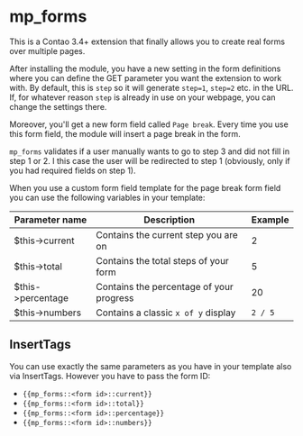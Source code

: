 # mp_forms

This is a Contao 3.4+ extension that finally allows you to create real forms over multiple pages.

After installing the module, you have a new setting in the form definitions where you can define the GET parameter
 you want the extension to work with. By default, this is `step` so it will generate `step=1`, `step=2` etc. in the URL.
If, for whatever reason `step` is already in use on your webpage, you can change the settings there.

Moreover, you'll get a new form field called `Page break`. Every time you use this form field, the module will insert a
page break in the form.

`mp_forms` validates if a user manually wants to go to step 3 and did not fill in step 1 or 2. I this case the user will be redirected
to step 1 (obviously, only if you had required fields on step 1).

When you use a custom form field template for the page break form field you can use the following variables in your template:

| Parameter name  |  Description | Example  |
|---|---|---|
| $this->current  |  Contains the current step you are on | 2  |
| $this->total  |  Contains the total steps of your form | 5  |
| $this->percentage  |  Contains the percentage of your progress | 20  |
| $this->numbers | Contains a classic `x of y` display | `2 / 5`|

    
## InsertTags

You can use exactly the same parameters as you have in your template also via InsertTags. However you have to pass the form ID:

* `{{mp_forms::<form id>::current}}`
* `{{mp_forms::<form id>::total}}`
* `{{mp_forms::<form id>::percentage}}`
* `{{mp_forms::<form id>::numbers}}`